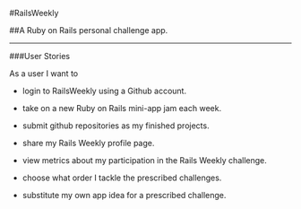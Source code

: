 #RailsWeekly

##A Ruby on Rails personal challenge app.

---

###User Stories

As a user I want to

* login to RailsWeekly using a Github account.
* take on a new Ruby on Rails mini-app jam each week.
* submit github repositories as my finished projects.

* share my Rails Weekly profile page.
* view metrics about my participation in the Rails Weekly challenge.
* choose what order I tackle the prescribed challenges.
* substitute my own app idea for a prescribed challenge.